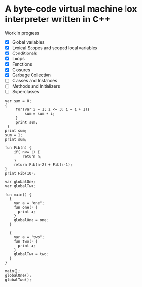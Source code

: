 # A byte-code virtual machine lox interpreter written in C++
Work in progress
- [x] Global variables
- [x] Lexical Scopes and scoped local variables
- [x] Conditionals
- [x] Loops
- [x] Functions
- [x] Closures
- [x] Garbage Collection
- [ ] Classes and Instances
- [ ] Methods and Initializers
- [ ] Superclasses

```
var sum = 0;
{
     for(var i = 1; i <= 3; i = i + 1){
         sum = sum + i;
     }
     print sum;
 }
print sum;
sum = 1;
print sum;
```

```
fun Fib(n) {
    if( n<= 1) {
        return n;
    }
    return Fib(n-2) + Fib(n-1);
}
print Fib(10);
```

```
var globalOne;
var globalTwo;

fun main() {
  {
    var a = "one";
    fun one() {
      print a;
    }
    globalOne = one;
  }

  {
    var a = "two";
    fun two() {
      print a;
    }
    globalTwo = two;
  }
}

main();
globalOne();
globalTwo();
```
